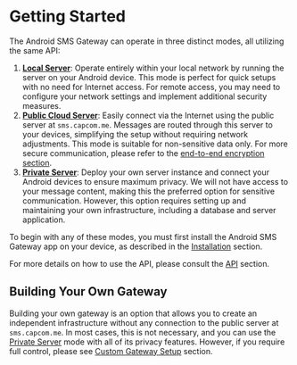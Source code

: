 # Getting Started

The Android SMS Gateway can operate in three distinct modes, all utilizing the same API:

1. [**Local Server**](./local-server.md): Operate entirely within your local network by running the server on your Android device. This mode is perfect for quick setups with no need for Internet access. For remote access, you may need to configure your network settings and implement additional security measures.
2. [**Public Cloud Server**](./public-cloud-server.md): Easily connect via the Internet using the public server at `sms.capcom.me`. Messages are routed through this server to your devices, simplifying the setup without requiring network adjustments. This mode is suitable for non-sensitive data only. For more secure communication, please refer to the [end-to-end encryption section](../privacy/encryption.md).
3. [**Private Server**](./private-server.md): Deploy your own server instance and connect your Android devices to ensure maximum privacy. We will not have access to your message content, making this the preferred option for sensitive communication. However, this option requires setting up and maintaining your own infrastructure, including a database and server application.

To begin with any of these modes, you must first install the Android SMS Gateway app on your device, as described in the [Installation](../installation.md) section.

For more details on how to use the API, please consult the [API](../api.md) section.

## Building Your Own Gateway

Building your own gateway is an option that allows you to create an independent infrastructure without any connection to the public server at `sms.capcom.me`. In most cases, this is not necessary, and you can use the [Private Server](./private-server.md) mode with all of its privacy features. However, if you require full control, please see [Custom Gateway Setup](./custom-gateway.md) section.